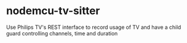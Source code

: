 # nodemcu-tv-sitter
Use Philips TV's REST interface to record usage of TV and have a child guard controlling channels, time and duration
